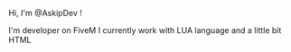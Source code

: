 Hi, I'm @AskipDev !

I'm developer on FiveM
I currently work with LUA language and a little bit HTML
